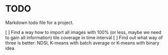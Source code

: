 # TODO

Markdown todo file for a project.

[ ] Find a way how to import all images with 100% (or less, maybe we need to gain all information) tile coverage in time interval
[ ] Find out what way of three is better: NDSI, K-means with batch average or K-means with binary idea
